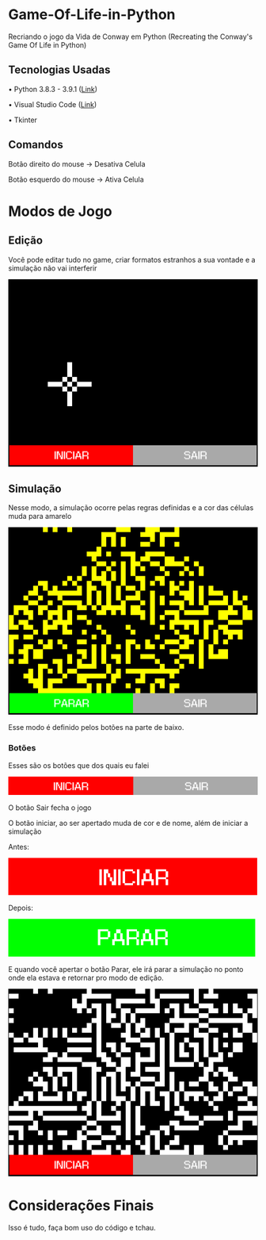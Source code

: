# Game-Of-Life-in-Python
Recriando o jogo da Vida de Conway em Python (Recreating the Conway's Game Of Life in Python)

## Tecnologias Usadas
• Python 3.8.3 - 3.9.1 ([Link](https://www.python.org/))

• Visual Studio Code ([Link](https://code.visualstudio.com/))

• Tkinter

## Comandos

Botão direito do mouse → Desativa Celula

Botão esquerdo do mouse → Ativa Celula

# Modos de Jogo

## Edição

Você pode editar tudo no game, criar formatos estranhos a sua vontade e a simulação não vai interferir

![ImagemEdicao](https://github.com/budes/Game-Of-Life-in-Python/blob/main/Imagens/1.png)

## Simulação

Nesse modo, a simulação ocorre pelas regras definidas e a cor das células muda para amarelo

![ImagemSimulacao](https://github.com/budes/Game-Of-Life-in-Python/blob/main/Imagens/2.png)

Esse modo é definido pelos botões na parte de baixo.

### Botões

Esses são os botões que dos quais eu falei

![ImagemBotoes](https://github.com/budes/Game-Of-Life-in-Python/blob/main/Imagens/6.png)

O botão Sair fecha o jogo

O botão iniciar, ao ser apertado muda de cor e de nome, além de iniciar a simulação

Antes:

![ImagemBotoes](https://github.com/budes/Game-Of-Life-in-Python/blob/main/Imagens/4.png)

Depois:

![ImagemBotoes](https://github.com/budes/Game-Of-Life-in-Python/blob/main/Imagens/5.png)

E quando você apertar o botão Parar, ele irá parar a simulação no ponto onde ela estava e retornar pro modo de edição.

![ImagemBotoes](https://github.com/budes/Game-Of-Life-in-Python/blob/main/Imagens/3.png)

# Considerações Finais

Isso é tudo, faça bom uso do código e tchau.
